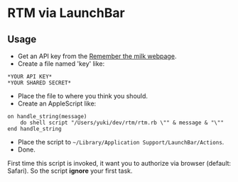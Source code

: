 # RTM via LaunchBar

## Usage

+ Get an API key from the [Remember the milk webpage](http://www.rememberthemilk.com/services/api/keys.rtm).
+ Create a file named 'key' like:

```
*YOUR API KEY*
*YOUR SHARED SECRET*
```

+ Place the file to where you think you should.
+ Create an AppleScript like:

```
on handle_string(message)
	do shell script "/Users/yuki/dev/rtm/rtm.rb \"" & message & "\""
end handle_string
```

+ Place the script to `~/Library/Application Support/LaunchBar/Actions`.
+ Done.

First time this script is invoked, it want you to authorize via browser (default: Safari). So the script **ignore** your first task.
